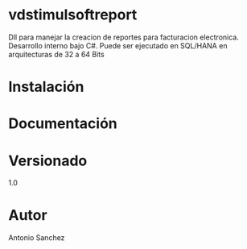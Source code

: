 # vdstimulsoftreport
Dll para manejar la creacion de reportes para facturacion electronica. Desarrollo interno bajo C#. Puede ser ejecutado en SQL/HANA en arquitecturas de 32 a 64 Bits
# Instalación

#  Documentación 

# Versionado
1.0

# Autor
Antonio Sanchez
